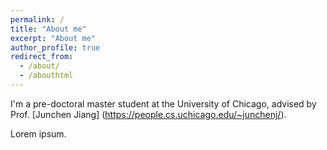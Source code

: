 ```yaml
---
permalink: /
title: "About me"
excerpt: "About me"
author_profile: true
redirect_from: 
  - /about/
  - /abouthtml
---
```


I'm a pre-doctoral master student at the University of Chicago, advised by Prof. [Junchen Jiang] (https://people.cs.uchicago.edu/~junchenj/).

Lorem ipsum.

